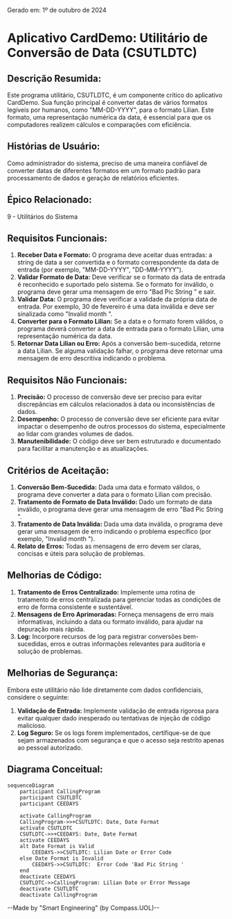 Gerado em: 1º de outubro de 2024

# Aplicativo CardDemo: Utilitário de Conversão de Data (CSUTLDTC)

## Descrição Resumida:
Este programa utilitário, CSUTLDTC, é um componente crítico do aplicativo CardDemo. Sua função principal é converter datas de vários formatos legíveis por humanos, como "MM-DD-YYYY", para o formato Lilian. Este formato, uma representação numérica da data, é essencial para que os computadores realizem cálculos e comparações com eficiência.

## Histórias de Usuário:
Como administrador do sistema, preciso de uma maneira confiável de converter datas de diferentes formatos em um formato padrão para processamento de dados e geração de relatórios eficientes.

## Épico Relacionado:
9 - Utilitários do Sistema

## Requisitos Funcionais:
1. **Receber Data e Formato:** O programa deve aceitar duas entradas: a string de data a ser convertida e o formato correspondente da data de entrada (por exemplo, "MM-DD-YYYY", "DD-MM-YYYY").
2. **Validar Formato de Data:** Deve verificar se o formato da data de entrada é reconhecido e suportado pelo sistema. Se o formato for inválido, o programa deve gerar uma mensagem de erro "Bad Pic String " e sair.
3. **Validar Data:** O programa deve verificar a validade da própria data de entrada. Por exemplo, 30 de fevereiro é uma data inválida e deve ser sinalizada como "Invalid month  ".
4. **Converter para o Formato Lilian:** Se a data e o formato forem válidos, o programa deverá converter a data de entrada para o formato Lilian, uma representação numérica da data.
5. **Retornar Data Lilian ou Erro:** Após a conversão bem-sucedida, retorne a data Lilian. Se alguma validação falhar, o programa deve retornar uma mensagem de erro descritiva indicando o problema.

## Requisitos Não Funcionais:
1. **Precisão:** O processo de conversão deve ser preciso para evitar discrepâncias em cálculos relacionados à data ou inconsistências de dados.
2. **Desempenho:** O processo de conversão deve ser eficiente para evitar impactar o desempenho de outros processos do sistema, especialmente ao lidar com grandes volumes de dados.
3. **Manutenibilidade:** O código deve ser bem estruturado e documentado para facilitar a manutenção e as atualizações.

## Critérios de Aceitação:
1. **Conversão Bem-Sucedida:** Dada uma data e formato válidos, o programa deve converter a data para o formato Lilian com precisão.
2. **Tratamento de Formato de Data Inválido:** Dado um formato de data inválido, o programa deve gerar uma mensagem de erro "Bad Pic String ".
3. **Tratamento de Data Inválida:** Dada uma data inválida, o programa deve gerar uma mensagem de erro indicando o problema específico (por exemplo, "Invalid month  ").
4. **Relato de Erros:** Todas as mensagens de erro devem ser claras, concisas e úteis para solução de problemas.

## Melhorias de Código:
1. **Tratamento de Erros Centralizado:** Implemente uma rotina de tratamento de erros centralizada para gerenciar todas as condições de erro de forma consistente e sustentável.
2. **Mensagens de Erro Aprimoradas:** Forneça mensagens de erro mais informativas, incluindo a data ou formato inválido, para ajudar na depuração mais rápida.
3. **Log:** Incorpore recursos de log para registrar conversões bem-sucedidas, erros e outras informações relevantes para auditoria e solução de problemas.

## Melhorias de Segurança:
Embora este utilitário não lide diretamente com dados confidenciais, considere o seguinte:
1. **Validação de Entrada:** Implemente validação de entrada rigorosa para evitar qualquer dado inesperado ou tentativas de injeção de código malicioso.
2. **Log Seguro:** Se os logs forem implementados, certifique-se de que sejam armazenados com segurança e que o acesso seja restrito apenas ao pessoal autorizado.

## Diagrama Conceitual:
```mermaid
sequenceDiagram
    participant CallingProgram
    participant CSUTLDTC
    participant CEEDAYS

    activate CallingProgram
    CallingProgram->>+CSUTLDTC: Date, Date Format
    activate CSUTLDTC
    CSUTLDTC->>+CEEDAYS: Date, Date Format
    activate CEEDAYS
    alt Date Format is Valid
        CEEDAYS->>CSUTLDTC: Lilian Date or Error Code
    else Date Format is Invalid
        CEEDAYS->>CSUTLDTC:  Error Code 'Bad Pic String '
    end
    deactivate CEEDAYS
    CSUTLDTC->>CallingProgram: Lilian Date or Error Message
    deactivate CSUTLDTC
    deactivate CallingProgram
```

--Made by "Smart Engineering" (by Compass.UOL)--